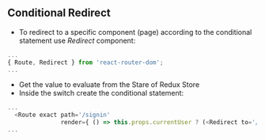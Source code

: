 ## Conditional Redirect
- To redirect to a specific component (page) according to the conditional statement use *Redirect* component:
```js
...
{ Route, Redirect } from 'react-router-dom';
...
```
- Get the value to evaluate from the Stare of Redux Store
- Inside the switch create the conditional statement:
```js
...
  <Route exact path='/signin' 
               render={ () => this.props.currentUser ? (<Redirect to='/'>) : (<SignIn />) } />
...
```
